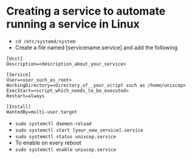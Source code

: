 # Creating a service to automate running a service in Linux

- `cd /etc/systemd/system`
- Create a file named [servicename.service] and add the following
 ```
[Unit]
Description=<description_about_your_service>

[Service]
User=<user_such_as_root>
WorkingDirectory=<directory_of__your_script such as /home/unixcop>
ExecStart=<script_which_needs_to_be_executed>
Restart=always

[Install]
WantedBy=multi-user.target
```

- `sudo systemctl daemon-reload`
- `sudo systemctl start [your_new_service].service`
- `sudo systemctl status unixcop.service`
- To enable on every reboot
- `sudo systemctl enable unixcop.service`